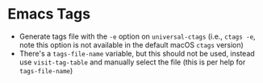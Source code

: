 # Emacs Tags

- Generate tags file with the `-e` option on `universal-ctags` (i.e., `ctags -e`, note this option is not available in the default macOS `ctags` version)
- There's a `tags-file-name` variable, but this should not be used, instead use `visit-tag-table` and manually select the file (this is per help for `tags-file-name`)
